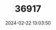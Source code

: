 ---
title: "36917"
category: "Faramea exemplaris"
draft: false
date: 2024-02-22 13:03:50
languages:
  Spanish; Castilian: ["Oveja de Picure", "Comida de Sardina"]
  South American Indian (Other): ["Tzo-pin"]
---